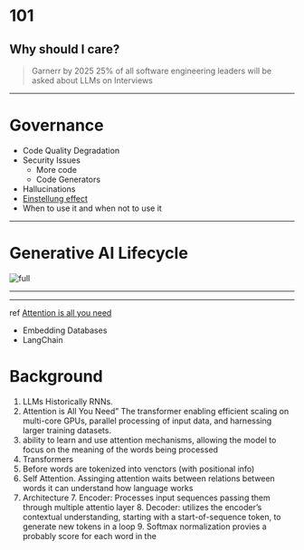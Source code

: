 # 101
## Why should I care?

> Garnerr by 2025 25% of all software engineering leaders will be asked about LLMs on Interviews

---

# Governance
* Code Quality Degradation 
* Security Issues
  * More code
  * Code Generators 
* Hallucinations
* [Einstellung effect](https://en.wikipedia.org/wiki/Einstellung_effect)
* When to use it and when not to use it

---

# Generative AI Lifecycle
![full](https://miro.medium.com/v2/resize:fit:720/format:webp/1*VLQZBgG9K-P8lMBAjVpbeg.png)

---



---
ref
[Attention is all you need](https://arxiv.org/abs/1706.03762)


* Embedding Databases
* LangChain




# Background
1. LLMs Historically RNNs.
2. Attention is All You Need”  The transformer enabling efficient scaling on multi-core GPUs, parallel processing of input data, and harnessing larger training datasets.
3. ability to learn and use attention mechanisms, allowing the model to focus on the meaning of the words being processed
4. Transformers
5. Before words are tokenized into venctors (with positional info) 
  6. Self Attention. Assinging attention waits between relations between words it can understand how language works
  7.  Architecture
    7. Encoder: Processes input sequences passing them through multiple attentio layer
    8. Decoder: utilizes the encoder’s contextual understanding, starting with a start-of-sequence token, to generate new tokens in a loop
    9. Softmax normalization provies a probably score for each word in the     



